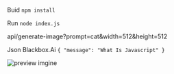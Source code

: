 Buid `npm install`

Run `node index.js`

api/generate-image?prompt=cat&width=512&height=512

Json Blackbox.Ai `{
  "message": "What Is Javascript"
}`

![preview imgine](https://cdn.discordapp.com/attachments/1335597135202353224/1386115868160950415/20250622_054922.jpg?ex=6858887f&is=685736ff&hm=3defa6fb9e375aae84f579ed9f5fc63dbc4eae674dc9a927d022ac60ff172cca&)
